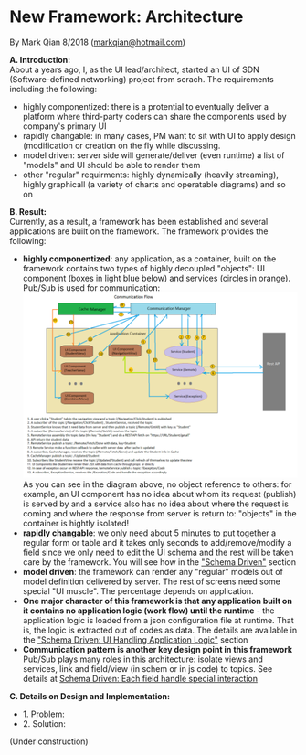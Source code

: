 New Framework: Architecture
=================================

By Mark Qian 8/2018 (markqian@hotmail.com)

<b>A. Introduction:</b><br/>
About a years ago, I, as the UI lead/architect, started an UI of SDN (Software-defined networking) project from scrach. The requirements including the following:<br/>
<ul>
  <li>highly componentized: there is a protential to eventually deliver a platform where third-party coders can share the components used by company's primary UI</li>
  <li>rapidly changable: in many cases, PM want to sit with UI to apply design (modification or creation on the fly while discussing.</li>
  <li>model driven: server side will generate/deliver (even runtime) a list of "models" and UI should be able to  render them</li>
  <li>other "regular" requirments: highly dynamically (heavily streaming), highly graphicall (a variety of charts and operatable diagrams) and so on

</ul>
<b>B. Result:</b><br/> 
Currently, as a result, a framework has been established and several applications are built on the framework. The framework provides the following:<br/>
<ul>
  <li><b>highly componentized</b>: any application, as a container, built on the framework contains two types of highly decoupled "objects": UI component (boxes in light blue below) and services (circles in orange). Pub/Sub is used for communication:</li>
  <img src="https://github.com/coolshare/NewFramework-Architect/blob/master/workflow.png"/>
  As you can see in the diagram above, no object reference to others: for example, an UI component has no idea about whom its request (publish) is served by and a service also has no idea about where the request is coming and where the response from server is return to: "objects" in the container is hightly isolated!
  <li><b>rapidly changable</b>: we only need about 5 minutes to put together a regular form or table and it takes only seconds to add/remove/modify a field since we only need to edit the UI schema and the rest will be taken care by the framework. You will see how in the <a href="https://github.com/coolshare/NewFramework-SchemaDriven#UIRendersViews" target="_blank">"Schema Driven"</a> section</li>
  <li><b>model driven</b>: the framework can render any "regular" models out of model definition delivered by server. The rest of screens need some special "UI muscle". The percentage depends on application.</li>
  <li><b>One major character of this framework is that any application built on it contains no application logic (work flow) until the runtime</b> - the application logic is loaded from a json configuration file at runtime. That is, the logic is extracted out of codes as data. The details are available in the <a href="https://github.com/coolshare/NewFramework-SchemaDriven#UIHandlingApplicationLogic" target="blank">"Schema Driven: UI Handling Application Logic"</a> section</li>
  <li><b>Communication pattern is another key design point in this framework</b><br/>
    Pub/Sub plays many roles in this architecture: isolate views and services, link and field/view (in schem or in js code) to topics.
    See details at <a href="https://github.com/coolshare/NewFramework-SchemaDriven/blob/master/README.md#EachFieldHandleSpecialInteraction" target="blank">Schema Driven: Each field handle special interaction</a>
  
  </li>
</ul>

<b>C. Details on Design and Implementation:</b><br/>
<ul>
  <li>1. Problem:</li>
  <li>2. Solution:</li>
</ul>

(Under construction)
